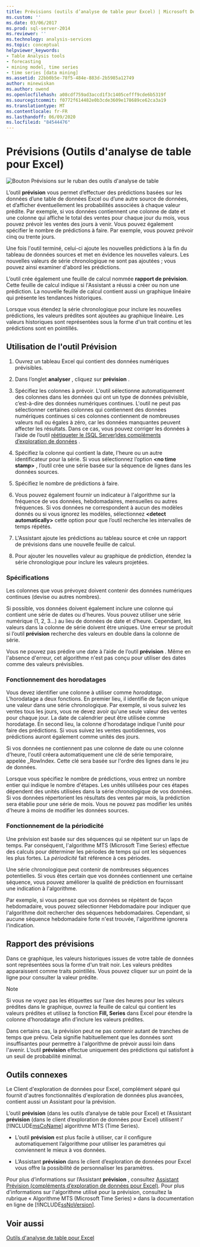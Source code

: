 ```yaml
---
title: Prévisions (outils d’analyse de table pour Excel) | Microsoft Docs
ms.custom: ''
ms.date: 03/06/2017
ms.prod: sql-server-2014
ms.reviewer: ''
ms.technology: analysis-services
ms.topic: conceptual
helpviewer_keywords:
- Table Analysis tools
- forecasting
- mining model, time series
- time series [data mining]
ms.assetid: 22bb0b5e-78f5-484e-883d-2b5985a12749
author: minewiskan
ms.author: owend
ms.openlocfilehash: a08cdf759ad3accd1f3c1405cefff9cde6b5319f
ms.sourcegitcommit: f0772f614482e0b3cde3609e178689ce62ca3a19
ms.translationtype: MT
ms.contentlocale: fr-FR
ms.lasthandoff: 06/09/2020
ms.locfileid: "84544476"
---
```

# <a name="forecast-table-analysis-tools-for-excel"></a>Prévisions (Outils d'analyse de table pour Excel)
  ![Bouton Prévisions sur le ruban des outils d'analyse de table](media/tat-forecast.gif "Bouton Prévisions sur le ruban des outils d'analyse de table")  
  
 L’outil **prévision** vous permet d’effectuer des prédictions basées sur les données d’une table de données Excel ou d’une autre source de données, et d’afficher éventuellement les probabilités associées à chaque valeur prédite. Par exemple, si vos données contiennent une colonne de date et une colonne qui affiche le total des ventes pour chaque jour du mois, vous pouvez prévoir les ventes des jours à venir. Vous pouvez également spécifier le nombre de prédictions à faire. Par exemple, vous pouvez prévoir cinq ou trente jours.  
  
 Une fois l'outil terminé, celui-ci ajoute les nouvelles prédictions à la fin du tableau de données sources et met en évidence les nouvelles valeurs. Les nouvelles valeurs de série chronologique ne sont pas ajoutées ; vous pouvez ainsi examiner d'abord les prédictions.  
  
 L’outil crée également une feuille de calcul nommée **rapport de prévision**. Cette feuille de calcul indique si l'Assistant a réussi a créer ou non une prédiction. La nouvelle feuille de calcul contient aussi un graphique linéaire qui présente les tendances historiques.  
  
 Lorsque vous étendez la série chronologique pour inclure les nouvelles prédictions, les valeurs prédites sont ajoutées au graphique linéaire. Les valeurs historiques sont représentées sous la forme d'un trait continu et les prédictions sont en pointillés.  
  
## <a name="using-the-forecast-tool"></a>Utilisation de l'outil Prévision  
  
1.  Ouvrez un tableau Excel qui contient des données numériques prévisibles.  
  
2.  Dans l’onglet **analyser** , cliquez sur **prévision** .  
  
3.  Spécifiez les colonnes à prévoir. L’outil sélectionne automatiquement des colonnes dans les données qui ont un type de données prévisible, c’est-à-dire des données numériques continues. L'outil ne peut pas sélectionner certaines colonnes qui contiennent des données numériques continues si ces colonnes contiennent de nombreuses valeurs null ou égales à zéro, car les données manquantes peuvent affecter les résultats. Dans ce cas, vous pouvez corriger les données à l’aide de l’outil [réétiqueter le &#40;SQL Server&#41;des compléments d’exploration de données](relabel-sql-server-data-mining-add-ins.md) .  
  
4.  Spécifiez la colonne qui contient la date, l'heure ou un autre identificateur pour la série. Si vous sélectionnez l’option **\<no time stamp>** , l’outil crée une série basée sur la séquence de lignes dans les données sources.  
  
5.  Spécifiez le nombre de prédictions à faire.  
  
6.  Vous pouvez également fournir un indicateur à l'algorithme sur la fréquence de vos données, hebdomadaires, mensuelles ou autres fréquences. Si vos données ne correspondent à aucun des modèles donnés ou si vous ignorez les modèles, sélectionnez **\<detect automatically>** cette option pour que l’outil recherche les intervalles de temps répétés.  
  
7.  L'Assistant ajoute les prédictions au tableau source et crée un rapport de prévisions dans une nouvelle feuille de calcul.  
  
8.  Pour ajouter les nouvelles valeur au graphique de prédiction, étendez la série chronologique pour inclure les valeurs projetées.  
  
### <a name="requirements"></a>Spécifications  
 Les colonnes que vous prévoyez doivent contenir des données numériques continues (devise ou autres nombres).  
  
 Si possible, vos données doivent également inclure une colonne qui contient une série de dates ou d'heures. Vous pouvez utiliser une série numérique (1, 2, 3...) au lieu de données de date et d’heure. Cependant, les valeurs dans la colonne de série doivent être uniques. Une erreur se produit si l’outil **prévision** recherche des valeurs en double dans la colonne de série.  
  
 Vous ne pouvez pas prédire une date à l’aide de l’outil **prévision** . Même en l'absence d'erreur, cet algorithme n'est pas conçu pour utiliser des dates comme des valeurs prévisibles.  
  
### <a name="understanding-time-stamps"></a>Fonctionnement des horodatages  
 Vous devez identifier une colonne à utiliser comme *horodatage*. L'horodatage a deux fonctions. En premier lieu, il identifie de façon unique une valeur dans une série chronologique. Par exemple, si vous suivez les ventes tous les jours, vous ne devez avoir qu'une seule valeur des ventes pour chaque jour. La date de calendrier peut être utilisée comme horodatage. En second lieu, la colonne d'horodatage indique l'unité pour faire des prédictions. Si vous suivez les ventes quotidiennes, vos prédictions auront également comme unités des jours.  
  
 Si vos données ne contiennent pas une colonne de date ou une colonne d'heure, l'outil créera automatiquement une clé de série temporaire, appelée _RowIndex. Cette clé sera basée sur l'ordre des lignes dans le jeu de données.  
  
 Lorsque vous spécifiez le nombre de prédictions, vous entrez un nombre entier qui indique le nombre d'étapes. Les unités utilisées pour ces étapes dépendent des unités utilisées dans la série chronologique de vos données. Si vos données répertorient les résultats des ventes par mois, la prédiction sera établie pour une série de mois. Vous ne pouvez pas modifier les unités d'heure à moins de modifier les données sources.  
  
### <a name="understanding-periodicity"></a>Fonctionnement de la périodicité  
 Une prévision est basée sur des séquences qui se répètent sur un laps de temps. Par conséquent, l'algorithme MTS (Microsoft Time Series) effectue des calculs pour déterminer les périodes de temps qui ont les séquences les plus fortes. La *périodicité* fait référence à ces périodes.  
  
 Une série chronologique peut contenir de nombreuses séquences potentielles. Si vous êtes certain que vos données contiennent une certaine séquence, vous pouvez améliorer la qualité de prédiction en fournissant une indication à l'algorithme.  
  
 Par exemple, si vous pensez que vos données se répètent de façon hebdomadaire, vous pouvez sélectionner Hebdomadaire pour indiquer que l'algorithme doit rechercher des séquences hebdomadaires. Cependant, si aucune séquence hebdomadaire forte n'est trouvée, l'algorithme ignorera l'indication.  
  
## <a name="understanding-the-forecasting-report"></a>Rapport des prévisions  
 Dans ce graphique, les valeurs historiques issues de votre table de données sont représentées sous la forme d'un trait noir. Les valeurs prédites apparaissent comme traits pointillés. Vous pouvez cliquer sur un point de la ligne pour consulter la valeur prédite.  
  
> [!NOTE]  
>  Si vous ne voyez pas les étiquettes sur l’axe des heures pour les valeurs prédites dans le graphique, ouvrez la feuille de calcul qui contient les valeurs prédites et utilisez la fonction **Fill, Series** dans Excel pour étendre la colonne d’horodatage afin d’inclure les valeurs prédites.  
  
 Dans certains cas, la prévision peut ne pas contenir autant de tranches de temps que prévu. Cela signifie habituellement que les données sont insuffisantes pour permettre à l'algorithme de prévoir aussi loin dans l'avenir. L’outil **prévision** effectue uniquement des prédictions qui satisfont à un seuil de probabilité minimal.  
  
## <a name="related-tools"></a>Outils connexes  
 Le Client d'exploration de données pour Excel, complément séparé qui fournit d'autres fonctionnalités d'exploration de données plus avancées, contient aussi un Assistant pour la prévision.  
  
 L’outil **prévision** (dans les outils d’analyse de table pour Excel) et l’Assistant **prévision** (dans le client d’exploration de données pour Excel) utilisent l' [!INCLUDE[msCoName](../includes/msconame-md.md)] algorithme MTS (Time Series).  
  
-   L’outil **prévision** est plus facile à utiliser, car il configure automatiquement l’algorithme pour utiliser les paramètres qui conviennent le mieux à vos données.  
  
-   L’Assistant **prévision** dans le client d’exploration de données pour Excel vous offre la possibilité de personnaliser les paramètres.  
  
 Pour plus d’informations sur l’Assistant **prévision** , consultez [Assistant Prévision &#40;compléments d’exploration de données pour Excel&#41;](forecast-wizard-data-mining-add-ins-for-excel.md). Pour plus d'informations sur l'algorithme utilisé pour la prévision, consultez la rubrique « Algorithme MTS (Microsoft Time Series) » dans la documentation en ligne de [!INCLUDE[ssNoVersion](../includes/ssnoversion-md.md)].  
  
## <a name="see-also"></a>Voir aussi  
 [Outils d'analyse de table pour Excel](table-analysis-tools-for-excel.md)  
  
  
